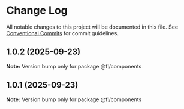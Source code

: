 # Change Log

All notable changes to this project will be documented in this file.
See [Conventional Commits](https://conventionalcommits.org) for commit guidelines.

## 1.0.2 (2025-09-23)

**Note:** Version bump only for package @fl/components

## 1.0.1 (2025-09-23)

**Note:** Version bump only for package @fl/components
